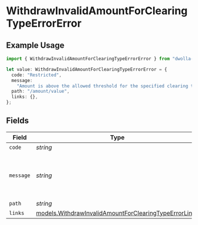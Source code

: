 # WithdrawInvalidAmountForClearingTypeErrorError

## Example Usage

```typescript
import { WithdrawInvalidAmountForClearingTypeErrorError } from "dwolla-typescript";

let value: WithdrawInvalidAmountForClearingTypeErrorError = {
  code: "Restricted",
  message:
    "Amount is above the allowed threshold for the specified clearing type.",
  path: "/amount/value",
  links: {},
};
```

## Fields

| Field                                                                                                                | Type                                                                                                                 | Required                                                                                                             | Description                                                                                                          | Example                                                                                                              |
| -------------------------------------------------------------------------------------------------------------------- | -------------------------------------------------------------------------------------------------------------------- | -------------------------------------------------------------------------------------------------------------------- | -------------------------------------------------------------------------------------------------------------------- | -------------------------------------------------------------------------------------------------------------------- |
| `code`                                                                                                               | *string*                                                                                                             | :heavy_minus_sign:                                                                                                   | N/A                                                                                                                  | Restricted                                                                                                           |
| `message`                                                                                                            | *string*                                                                                                             | :heavy_minus_sign:                                                                                                   | N/A                                                                                                                  | Amount is above the allowed threshold for the specified clearing type.                                               |
| `path`                                                                                                               | *string*                                                                                                             | :heavy_minus_sign:                                                                                                   | N/A                                                                                                                  | /amount/value                                                                                                        |
| `links`                                                                                                              | [models.WithdrawInvalidAmountForClearingTypeErrorLinks](../models/withdrawinvalidamountforclearingtypeerrorlinks.md) | :heavy_minus_sign:                                                                                                   | N/A                                                                                                                  | {}                                                                                                                   |